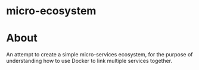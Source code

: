 # micro-ecosystem

# About
An attempt to create a simple micro-services ecosystem, for the purpose of understanding how to use Docker to link multiple services together.